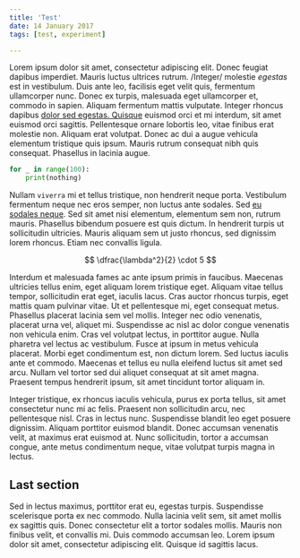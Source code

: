 ```yaml
---
title: 'Test'
date: 14 January 2017
tags: [test, experiment]

---
```


Lorem ipsum dolor sit amet, consectetur adipiscing elit. Donec feugiat dapibus imperdiet. Mauris luctus ultrices rutrum. /Integer/ molestie *egestas* est in vestibulum. Duis ante leo, facilisis eget velit quis, fermentum ullamcorper nunc. Donec ex turpis, malesuada eget ullamcorper et, commodo in sapien. Aliquam fermentum mattis vulputate. Integer rhoncus dapibus [dolor sed egestas. Quisque](http://google.com) euismod orci et mi interdum, sit amet euismod orci sagittis. Pellentesque ornare lobortis leo, vitae finibus erat molestie non. Aliquam erat volutpat. Donec ac dui a augue vehicula elementum tristique quis ipsum. Mauris rutrum consequat nibh quis consequat. Phasellus in lacinia augue.

```python
for _ in range(100):
    print(nothing)
```

Nullam `viverra` mi et tellus tristique, non hendrerit neque porta. Vestibulum fermentum neque nec eros semper, non luctus ante sodales. Sed [eu sodales neque](#last-section). Sed sit amet nisi elementum, elementum sem non, rutrum mauris. Phasellus bibendum posuere est quis dictum. In hendrerit turpis ut sollicitudin ultricies. Mauris aliquam sem ut justo rhoncus, sed dignissim lorem rhoncus. Etiam nec convallis ligula.

$$
\dfrac{\lambda^2}{2} \cdot 5
$$

Interdum et malesuada fames ac ante ipsum primis in faucibus. Maecenas ultricies tellus enim, eget aliquam lorem tristique eget. Aliquam vitae tellus tempor, sollicitudin erat eget, iaculis lacus. Cras auctor rhoncus turpis, eget mattis quam pulvinar vitae. Ut et pellentesque mi, eget consequat metus. Phasellus placerat lacinia sem vel mollis. Integer nec odio venenatis, placerat urna vel, aliquet mi. Suspendisse ac nisl ac dolor congue venenatis non vehicula enim. Cras vel volutpat lectus, in porttitor augue. Nulla pharetra vel lectus ac vestibulum. Fusce at ipsum in metus vehicula placerat. Morbi eget condimentum est, non dictum lorem. Sed luctus iaculis ante et commodo. Maecenas et tellus eu nulla eleifend luctus sit amet sed arcu. Nullam vel tortor sed dui aliquet consequat at sit amet magna. Praesent tempus hendrerit ipsum, sit amet tincidunt tortor aliquam in.

Integer tristique, ex rhoncus iaculis vehicula, purus ex porta tellus, sit amet consectetur nunc mi ac felis. Praesent non sollicitudin arcu, nec pellentesque nisl. Cras in lectus nunc. Suspendisse blandit leo eget posuere dignissim. Aliquam porttitor euismod blandit. Donec accumsan venenatis velit, at maximus erat euismod at. Nunc sollicitudin, tortor a accumsan congue, ante metus condimentum neque, vitae volutpat turpis magna in lectus.

## Last section
Sed in lectus maximus, porttitor erat eu, egestas turpis. Suspendisse scelerisque porta ex nec commodo. Nulla lacinia velit sem, sit amet mollis ex sagittis quis. Donec consectetur elit a tortor sodales mollis. Mauris non finibus velit, et convallis mi. Duis commodo accumsan leo. Lorem ipsum dolor sit amet, consectetur adipiscing elit. Quisque id sagittis lacus.
